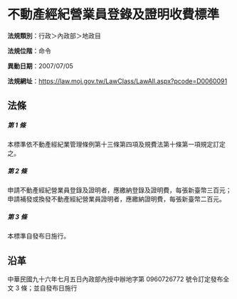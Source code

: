 # 不動產經紀營業員登錄及證明收費標準




**法規類別**：行政＞內政部＞地政目

**法規位階**：命令

**異動日期**：2007/07/05  

**法規網址**：https://law.moj.gov.tw/LawClass/LawAll.aspx?pcode=D0060091



## 法條
##### 第 1 條
本標準依不動產經紀業管理條例第十三條第四項及規費法第十條第一項規定訂定之。

##### 第 2 條
申請不動產經紀營業員登錄及證明者，應繳納登錄及證明費，每張新臺幣三百元；申請補發或換發不動產經紀營業員證明者，應繳納證明費，每張新臺幣二百元。

##### 第 3 條
本標準自發布日施行。

## 沿革
中華民國九十六年七月五日內政部內授中辦地字第 0960726772 號令訂定發布全文 3  條；並自發布日施行
